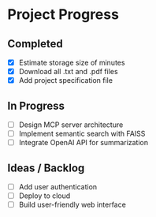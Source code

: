 # Project Progress

## Completed
- [x] Estimate storage size of minutes
- [x] Download all .txt and .pdf files
- [x] Add project specification file

## In Progress
- [ ] Design MCP server architecture
- [ ] Implement semantic search with FAISS
- [ ] Integrate OpenAI API for summarization

## Ideas / Backlog
- [ ] Add user authentication
- [ ] Deploy to cloud
- [ ] Build user-friendly web interface 